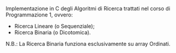 Implementazione in C degli Algoritmi di Ricerca trattati nel corso di Programmazione 1, ovvero:
- Ricerca Lineare (o Sequenziale);
- Ricerca Binaria (o Dicotomica).

N.B.: La Ricerca Binaria funziona esclusivamente su array Ordinati.
